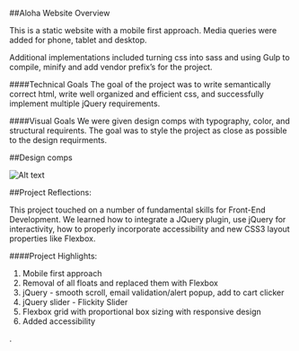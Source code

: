 ##Aloha Website Overview

This is a static website with a mobile first approach. Media queries were added for phone, tablet and desktop.  

Additional implementations included turning css into sass and using Gulp to compile, minify and add vendor prefix’s for the project.  

####Technical Goals
The goal of the project was to write semantically correct html, write well organized and efficient css, and successfully implement multiple jQuery requirements. 

####Visual Goals
We were given design comps with typography, color, and structural requirents.  The goal was to style the project as close as possible to the design requirments. 

##Design comps

![Alt text](./images/aloha-desktop-stretch.png "Aloha")


##Project Reflections:

This project touched on a number of fundamental skills for Front-End Development. We learned how to integrate a JQuery plugin, use jQuery for interactivity, how to properly incorporate accessibility and new CSS3 layout properties like Flexbox.

####Project Highlights:

1. Mobile first approach
2. Removal of all floats and replaced them with Flexbox
3. jQuery - smooth scroll, email validation/alert popup, add to cart clicker
4. jQuery slider - Flickity Slider
5. Flexbox grid with proportional box sizing with responsive design
6. Added accessibility 


.  
